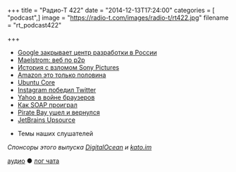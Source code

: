 +++
title = "Радио-Т 422"
date = "2014-12-13T17:24:00"
categories = [ "podcast",]
image = "https://radio-t.com/images/radio-t/rt422.jpg"
filename = "rt_podcast422"

+++

* [Google закрывает центр разработки в России](http://geektimes.ru/company/vcstart/blog/242851/)
* [Maelstrom: веб по p2p](http://blog.bittorrent.com/2014/12/10/project-maelstrom-the-internet-we-build-next/)
* [История с взломом Sony Pictures](http://www.engadget.com/2014/12/10/sony-pictures-hack-the-whole-story/)
* [Amazon это только половина](http://www.geekwire.com/2014/fact-check-microsoft-exec-says-amazon-half-competitor-hyper-scale-cloud/)
* [Ubuntu Core](http://www.forbes.com/sites/benkepes/2014/12/09/ubuntu-core-changes-the-game-for-container-operating-systems/)
* [Instagram победил Twitter](http://mashable.com/2014/12/11/instagram-overtook-twitter-analysis/)
* [Yahoo в войне браузеров](http://techcrunch.com/2014/12/12/yahoo-starts-prompting-chrome-users-to-upgrade-to-firefox/)
* [Как SOAP проиграл](http://keithba.net/simplicity-and-utility-or-why-soap-lost)
* [Pirate Bay ушел и вернулся](http://blog.brokep.com/2014/12/09/the-pirate-bay-down-forever/)
* [JetBrains Upsource ](http://blog.jetbrains.com/upsource/2014/12/09/jetbrains-upsource-1-0-is-released-available-for-purchase/)
- Темы наших слушателей

_Спонсоры этого выпуска [DigitalOcean](https://www.digitalocean.com) и [kato.im](https://kato.im)_

[аудио](http://cdn.radio-t.com/rt_podcast422.mp3) ● [лог чата](http://chat.radio-t.com/logs/radio-t-422.html)
<audio src="http://cdn.radio-t.com/rt_podcast422.mp3" preload="none"></audio>